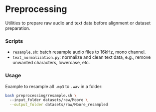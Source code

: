 # Preprocessing
Utilities to prepare raw audio and text data before alignment or dataset preparation.

### Scripts
- `resample.sh`: batch resample audio files to 16kHz, mono channel.
- `text_normalization.py`: normalize and clean text data, e.g., remove unwanted characters, lowercase, etc.

### Usage
Example to resample all `.mp3` to `.wav` in a folder:
```bash
bash preprocessing/resample.sh \ 
  --input_folder datasets/raw/Moore \
  --output_folder datasets/raw/Moore_resampled
```